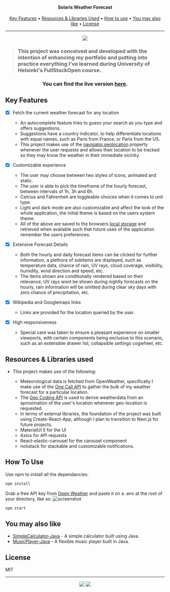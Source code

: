<h4 align="center">Solaris Weather Forecast</h4>

<p align="center">
  <a href="#key-features">Key Features</a> •
  <a href="#resources-&-libraries-used">Resources & Libraries Used</a> •
  <a href="#how-to-use">How to use</a> •
  <a href="#you-may-also-like">You may also like</a> •
  <a href="#license">License</a>
</p>

____

<p align="center" width="100%">
    <img src="/src/assets/readMeFiles/overview.apng">
</p>

><h3> This project was conceived and developed with the intention of enhancing my portfolio and putting into practice everything I've learned during University of Helsinki's FullStackOpen course. 
  </h3>
  
  <h3 align="center"> You can find the live version  <a href="https://hpenacho.github.io/solaris-weather-app/">here</a>. </h3>

## Key Features

* [x] Fetch the current weather forecast for any location
  - An autocomplete feature tries to guess your search as you type and offers suggestions.
  - Suggestions have a country indicator, to help differentiate locations with equal names, such as Paris from France, or Paris from the US. 
  - This project makes use of the [navigator.geolocation](https://developer.mozilla.org/en-US/docs/Web/API/Navigator/geolocation) property whenever the user requests and allows their location to be tracked so they may know the weather in their immediate vicinity.

* [x] Customizable experience
  - The user may choose between two styles of icons, animated and static.
  - The user is able to pick the timeframe of the hourly forecast, between intervals of 1h, 3h and 6h.
  - Celcius and Fahrenheit are toggleable choices when it comes to unit type.
  - Light and dark mode are also customizable and affect the look of the whole application, the initial theme is based on the users system theme.
  - All of the above are saved to the browsers [local storage](https://developer.mozilla.org/en-US/docs/Web/API/Window/localStorage) and retrieved when available such that future uses of the application remember the users preferences.

* [x] Extensive Forecast Details
  - Both the hourly and daily forecast items can be clicked for further information, a plethora of subitems are displayed, such as temperature data, chance of rain, UV rays, cloud coverage, visibility, humidity, wind direction and speed, etc.
  - The items shown are conditionally rendered based on their relevance, UV rays wont be shown during nightly forecasts on the hourly, rain information will be omitted during clear sky days with zero chance of precipitation, etc.

* [x] Wikipedia and Googlemaps links
  - Links are provided for the location queried by the user.
 
* [x] High responsiveness
  - Special care was taken to ensure a pleasant experience on smaller viewports, with certain components being exclusive to this scenario, such as an extensible drawer list, collapsible settings cogwheel, etc.

## Resources & Libraries used

* This project makes use of the following:

   - Meteorological data is fetched from OpenWeather, specifically I make use of the [One Call API](https://openweathermap.org/api/one-call-api) to gather the bulk of my weather forecast for a particular location.
   - The [Geo Coding API](https://openweathermap.org/api/geocoding-api) is used to derive weatherdata from an aproximation of the user's location whenever geo-location is requested.
   - In terms of external libraries, the foundation of the project was built using Create-React-App, although I plan to transition to Next.js for future projects.
   - MaterialUI 5 for the UI
   - Axios for API requests
   - React-elastic-carousel for the carousel component
   - notistack for stackable and customizable notifications. 

## How To Use

Use npm to install all the dependancies:
```bash
npm install
```

Grab a free API key from [Open Weather](https://openweathermap.org/) and paste it on a .env at the root of your directory, like so:
![screenshot](https://user-images.githubusercontent.com/68301369/151849394-5f512b76-62ba-4083-956c-16d1fcab2263.png)

```bash
npm start
```

## You may also like

- [SimpleCalculator-Java](https://github.com/hpenacho/SimpleCalculator-Java) - A simple calculator built using Java.
- [MusicPlayer-Java](https://github.com/hpenacho/MusicPlayer-Java) - A flexible music player built in Java.

## License

MIT

---

<p align="center" width="100%">
  <a href="https://github.com/hpenacho"><img src="https://img.shields.io/badge/GitHub-100000?style=flat&logo=github&logoColor=white"></a> 
  <a href="https://linkedin.com/in/hugopenacho/"><img src="https://img.shields.io/badge/LinkedIn-0077B5?style=flat&logo=linkedin&logoColor=white"></a> 
</p>
